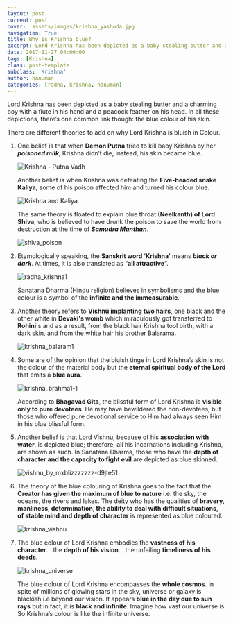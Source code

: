 ```yaml
---
layout: post
current: post
cover:  assets/images/krishna_yashoda.jpg
navigation: True
title: Why is Krishna blue?
excerpt: Lord Krishna has been depicted as a baby stealing butter and a charming boy with a flute in his hand and a peacock feather on his head. In all these depictions...
date: 2017-11-27 04:00:00
tags: [Krishna]
class: post-template
subclass: 'Krishna'
author: hanuman
categories: [radha, krishna, hanuman]
---
```


Lord Krishna has been depicted as a baby stealing butter and a charming boy with a flute in his hand and a peacock feather on his head. In all these depictions, there’s one common link though: the blue colour of his skin.

There are different theories to add on why Lord Krishna is bluish in Colour.

1. One belief is that when **Demon Putna** tried to kill baby Krishna by her ***poisoned milk***, Krishna didn’t die, instead, his skin became blue.

   ![Krishna - Putna Vadh](assets/images/krishna_putna_vadh.jpg)

   Another belief is when Krishna was defeating the **Five-headed snake Kaliya**, some of his poison affected him and turned his colour blue.

   ![Krishna and Kaliya](assets/images/krishna_kaliya.jpg)

   The same theory is floated to explain blue throat **(Neelkanth) of Lord Shiva**, who is believed to have drunk the poison to save the world from destruction at the time of ***Samudra Manthan***.
   
   ![shiva_poison](assets/images/shiva_poison.jpg)

   
2. Etymologically speaking, the **Sanskrit word ‘Krishna’** means ***black or dark***. At times, it is also translated as “**all attractive**”.

   ![radha_krishna1](assets/images/radha_krishna1.jpg)

   Sanatana Dharma (Hindu religion) believes in symbolisms and the blue colour is a symbol of the **infinite and the immeasurable**.
   
3. Another theory refers to **Vishnu implanting two hairs**, one black and the other white in **Devaki's womb** which miraculously got transferred to **Rohini**'s and as a result, from the black hair Krishna tool birth, with a dark skin, and from the white hair his brother Balarama.

   ![krishna_balaram1](assets/images/krishna_balaram1.jpg)

4. Some are of the opinion that the bluish tinge in Lord Krishna’s skin is not the colour of the material body but the **eternal spiritual body of the Lord** that emits a **blue aura**.

   ![krishna_brahma1-1](assets/images/krishna_brahma1.jpg)

   According to **Bhagavad Gita**, the blissful form of Lord Krishna is **visible only to pure devotees**. He may have bewildered the non-devotees, but those who offered pure devotional service to Him had always seen Him in his blue blissful form.
    
5. Another belief is that Lord Vishnu, because of his **association with water**, is depicted blue; therefore, all his incarnations including Krishna, are shown as such. In Sanatana Dharma, those who have the **depth of character and the capacity to fight evil** are depicted as blue skinned.

   ![vishnu_by_mxblizzzzzzz-d9jte51](assets/images/krishna_incarnations.jpg)

6. The theory of the blue colouring of Krishna goes to the fact that the **Creator has given the maximum of blue to nature** i.e. the sky, the oceans, the rivers and lakes. The deity who has the qualities of **bravery, manliness, determination, the ability to deal with difficult situations, of stable mind and depth of character** is represented as blue coloured.

   ![krishna_vishnu](assets/images/krishna_vishnu.jpg)

7. The blue colour of Lord Krishna embodies the **vastness of his character**... the **depth of his vision**... the unfailing **timeliness of his deeds**.

   ![krishna_universe](assets/images/krishnavishnu.jpg)

   The blue colour of Lord Krishna encompasses the **whole cosmos**. In spite of millions of glowing stars in the sky, universe or galaxy is blackish i.e beyond our vision. It appears **blue in the day due to sun rays** but in fact, it is **black and infinite**. Imagine how vast our universe is So Krishna’s colour is like the infinite universe.
